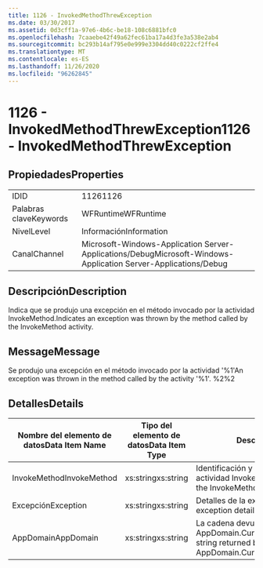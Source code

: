 ```yaml
---
title: 1126 - InvokedMethodThrewException
ms.date: 03/30/2017
ms.assetid: 0d3cff1a-97e6-4b6c-be18-108c6881bfc0
ms.openlocfilehash: 7caaebe42f49a62fec61ba17a4d3fe3a538e2ab4
ms.sourcegitcommit: bc293b14af795e0e999e3304dd40c0222cf2ffe4
ms.translationtype: MT
ms.contentlocale: es-ES
ms.lasthandoff: 11/26/2020
ms.locfileid: "96262845"
---
```

# <a name="1126---invokedmethodthrewexception"></a><span data-ttu-id="48951-102">1126 - InvokedMethodThrewException</span><span class="sxs-lookup"><span data-stu-id="48951-102">1126 - InvokedMethodThrewException</span></span>

## <a name="properties"></a><span data-ttu-id="48951-103">Propiedades</span><span class="sxs-lookup"><span data-stu-id="48951-103">Properties</span></span>  
  
|||  
|-|-|  
|<span data-ttu-id="48951-104">ID</span><span class="sxs-lookup"><span data-stu-id="48951-104">ID</span></span>|<span data-ttu-id="48951-105">1126</span><span class="sxs-lookup"><span data-stu-id="48951-105">1126</span></span>|  
|<span data-ttu-id="48951-106">Palabras clave</span><span class="sxs-lookup"><span data-stu-id="48951-106">Keywords</span></span>|<span data-ttu-id="48951-107">WFRuntime</span><span class="sxs-lookup"><span data-stu-id="48951-107">WFRuntime</span></span>|  
|<span data-ttu-id="48951-108">Nivel</span><span class="sxs-lookup"><span data-stu-id="48951-108">Level</span></span>|<span data-ttu-id="48951-109">Información</span><span class="sxs-lookup"><span data-stu-id="48951-109">Information</span></span>|  
|<span data-ttu-id="48951-110">Canal</span><span class="sxs-lookup"><span data-stu-id="48951-110">Channel</span></span>|<span data-ttu-id="48951-111">Microsoft-Windows-Application Server-Applications/Debug</span><span class="sxs-lookup"><span data-stu-id="48951-111">Microsoft-Windows-Application Server-Applications/Debug</span></span>|  
  
## <a name="description"></a><span data-ttu-id="48951-112">Descripción</span><span class="sxs-lookup"><span data-stu-id="48951-112">Description</span></span>  

 <span data-ttu-id="48951-113">Indica que se produjo una excepción en el método invocado por la actividad InvokeMethod.</span><span class="sxs-lookup"><span data-stu-id="48951-113">Indicates an exception was thrown by the method called by the InvokeMethod activity.</span></span>  
  
## <a name="message"></a><span data-ttu-id="48951-114">Message</span><span class="sxs-lookup"><span data-stu-id="48951-114">Message</span></span>  

 <span data-ttu-id="48951-115">Se produjo una excepción en el método invocado por la actividad '%1'</span><span class="sxs-lookup"><span data-stu-id="48951-115">An exception was thrown in the method called by the activity '%1'.</span></span> <span data-ttu-id="48951-116">%2</span><span class="sxs-lookup"><span data-stu-id="48951-116">%2</span></span>  
  
## <a name="details"></a><span data-ttu-id="48951-117">Detalles</span><span class="sxs-lookup"><span data-stu-id="48951-117">Details</span></span>  
  
|<span data-ttu-id="48951-118">Nombre del elemento de datos</span><span class="sxs-lookup"><span data-stu-id="48951-118">Data Item Name</span></span>|<span data-ttu-id="48951-119">Tipo del elemento de datos</span><span class="sxs-lookup"><span data-stu-id="48951-119">Data Item Type</span></span>|<span data-ttu-id="48951-120">Descripción</span><span class="sxs-lookup"><span data-stu-id="48951-120">Description</span></span>|  
|--------------------|--------------------|-----------------|  
|<span data-ttu-id="48951-121">InvokeMethod</span><span class="sxs-lookup"><span data-stu-id="48951-121">InvokeMethod</span></span>|<span data-ttu-id="48951-122">xs:string</span><span class="sxs-lookup"><span data-stu-id="48951-122">xs:string</span></span>|<span data-ttu-id="48951-123">Identificación y nombre para mostrar de la actividad InvokeMethod.</span><span class="sxs-lookup"><span data-stu-id="48951-123">The display name of the InvokeMethod activity.</span></span>|  
|<span data-ttu-id="48951-124">Excepción</span><span class="sxs-lookup"><span data-stu-id="48951-124">Exception</span></span>|<span data-ttu-id="48951-125">xs:string</span><span class="sxs-lookup"><span data-stu-id="48951-125">xs:string</span></span>|<span data-ttu-id="48951-126">Detalles de la excepción para la excepción</span><span class="sxs-lookup"><span data-stu-id="48951-126">The exception details for the exception</span></span>|  
|<span data-ttu-id="48951-127">AppDomain</span><span class="sxs-lookup"><span data-stu-id="48951-127">AppDomain</span></span>|<span data-ttu-id="48951-128">xs:string</span><span class="sxs-lookup"><span data-stu-id="48951-128">xs:string</span></span>|<span data-ttu-id="48951-129">La cadena devuelta por AppDomain.CurrentDomain.FriendlyName.</span><span class="sxs-lookup"><span data-stu-id="48951-129">The string returned by AppDomain.CurrentDomain.FriendlyName.</span></span>|
